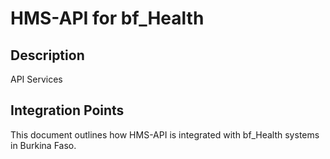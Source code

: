 # HMS-API for bf_Health

## Description

API Services

## Integration Points

This document outlines how HMS-API is integrated with bf_Health systems in Burkina Faso.
